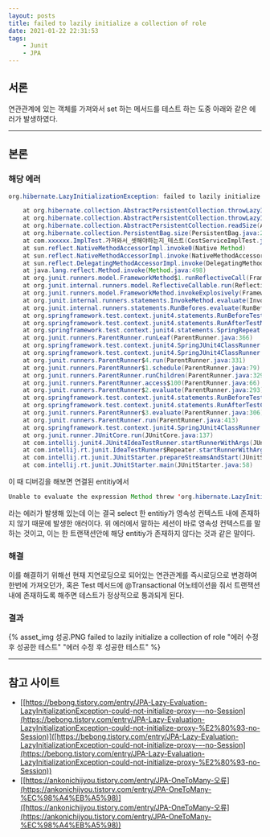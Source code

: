 ```yaml
---
layout: posts
title: failed to lazily initialize a collection of role
date: 2021-01-22 22:31:53
tags:
    - Junit
    - JPA
---
```


## 서론

연관관계에 있는 객체를 가져와서 set 하는 메서드를 테스트 하는 도중 아래와 같은 에러가 발생하였다.
* * *

## 본론

### 해당 에러

```java
org.hibernate.LazyInitializationException: failed to lazily initialize a collection of role: com.jjlee.wedding.payment.domain.Cost.costOptions, no session or session was closed

	at org.hibernate.collection.AbstractPersistentCollection.throwLazyInitializationException(AbstractPersistentCollection.java:383)
	at org.hibernate.collection.AbstractPersistentCollection.throwLazyInitializationExceptionIfNotConnected(AbstractPersistentCollection.java:375)
	at org.hibernate.collection.AbstractPersistentCollection.readSize(AbstractPersistentCollection.java:122)
	at org.hibernate.collection.PersistentBag.size(PersistentBag.java:248)
	at com.xxxxxx.ImplTest.가져와서_셋해야하는지_테스트(CostServiceImplTest.java:89)
	at sun.reflect.NativeMethodAccessorImpl.invoke0(Native Method)
	at sun.reflect.NativeMethodAccessorImpl.invoke(NativeMethodAccessorImpl.java:62)
	at sun.reflect.DelegatingMethodAccessorImpl.invoke(DelegatingMethodAccessorImpl.java:43)
	at java.lang.reflect.Method.invoke(Method.java:498)
	at org.junit.runners.model.FrameworkMethod$1.runReflectiveCall(FrameworkMethod.java:59)
	at org.junit.internal.runners.model.ReflectiveCallable.run(ReflectiveCallable.java:12)
	at org.junit.runners.model.FrameworkMethod.invokeExplosively(FrameworkMethod.java:56)
	at org.junit.internal.runners.statements.InvokeMethod.evaluate(InvokeMethod.java:17)
	at org.junit.internal.runners.statements.RunBefores.evaluate(RunBefores.java:26)
	at org.springframework.test.context.junit4.statements.RunBeforeTestMethodCallbacks.evaluate(RunBeforeTestMethodCallbacks.java:75)
	at org.springframework.test.context.junit4.statements.RunAfterTestMethodCallbacks.evaluate(RunAfterTestMethodCallbacks.java:86)
	at org.springframework.test.context.junit4.statements.SpringRepeat.evaluate(SpringRepeat.java:84)
	at org.junit.runners.ParentRunner.runLeaf(ParentRunner.java:366)
	at org.springframework.test.context.junit4.SpringJUnit4ClassRunner.runChild(SpringJUnit4ClassRunner.java:252)
	at org.springframework.test.context.junit4.SpringJUnit4ClassRunner.runChild(SpringJUnit4ClassRunner.java:94)
	at org.junit.runners.ParentRunner$4.run(ParentRunner.java:331)
	at org.junit.runners.ParentRunner$1.schedule(ParentRunner.java:79)
	at org.junit.runners.ParentRunner.runChildren(ParentRunner.java:329)
	at org.junit.runners.ParentRunner.access$100(ParentRunner.java:66)
	at org.junit.runners.ParentRunner$2.evaluate(ParentRunner.java:293)
	at org.springframework.test.context.junit4.statements.RunBeforeTestClassCallbacks.evaluate(RunBeforeTestClassCallbacks.java:61)
	at org.springframework.test.context.junit4.statements.RunAfterTestClassCallbacks.evaluate(RunAfterTestClassCallbacks.java:70)
	at org.junit.runners.ParentRunner$3.evaluate(ParentRunner.java:306)
	at org.junit.runners.ParentRunner.run(ParentRunner.java:413)
	at org.springframework.test.context.junit4.SpringJUnit4ClassRunner.run(SpringJUnit4ClassRunner.java:191)
	at org.junit.runner.JUnitCore.run(JUnitCore.java:137)
	at com.intellij.junit4.JUnit4IdeaTestRunner.startRunnerWithArgs(JUnit4IdeaTestRunner.java:68)
	at com.intellij.rt.junit.IdeaTestRunner$Repeater.startRunnerWithArgs(IdeaTestRunner.java:33)
	at com.intellij.rt.junit.JUnitStarter.prepareStreamsAndStart(JUnitStarter.java:230)
	at com.intellij.rt.junit.JUnitStarter.main(JUnitStarter.java:58)
```

이 때 디버깅을 해보면 연결된 entitiy에서

```java
Unable to evaluate the expression Method threw 'org.hibernate.LazyInitializationException' exception.
```

라는 에러가 발생해 있는데 이는 결국 select 한 entitiy가 영속성 컨텍스트 내에 존재하지 않기 때문에 발생한 애러이다. 
위 에러에서 말하는 세션이 바로 영속성 컨텍스트를 말하는 것이고, 이는 한 트랜잭션안에 해당 entitiy가 존재하지 않다는 것과 같은 말이다.

### 해결

이를 해결하기 위해선 현재 지연로딩으로 되어있는 연관관계를 즉시로딩으로 변경하여 한번에 가져오던가,
혹은 Test 메서드에 @Transactional 어노테이션을 줘서 트랜잭션 내에 존재하도록 해주면 테스트가 정상적으로 통과되게 된다.

### 결과

{% asset_img 성공.PNG failed to lazily initialize a collection of role "에러 수정 후 성공한 테스트" "에러 수정 후 성공한 테스트" %}
* * *

## 참고 사이트

- [[https://bebong.tistory.com/entry/JPA-Lazy-Evaluation-LazyInitializationException-could-not-initialize-proxy-–-no-Session](https://bebong.tistory.com/entry/JPA-Lazy-Evaluation-LazyInitializationException-could-not-initialize-proxy-%E2%80%93-no-Session)]([https://bebong.tistory.com/entry/JPA-Lazy-Evaluation-LazyInitializationException-could-not-initialize-proxy-–-no-Session](https://bebong.tistory.com/entry/JPA-Lazy-Evaluation-LazyInitializationException-could-not-initialize-proxy-%E2%80%93-no-Session))
- [[https://ankonichijyou.tistory.com/entry/JPA-OneToMany-오류](https://ankonichijyou.tistory.com/entry/JPA-OneToMany-%EC%98%A4%EB%A5%98)]([https://ankonichijyou.tistory.com/entry/JPA-OneToMany-오류](https://ankonichijyou.tistory.com/entry/JPA-OneToMany-%EC%98%A4%EB%A5%98))